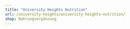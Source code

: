 ```yaml
---
title: "University Heights Nutrition"
url: /university-heights/university-heights-nutrition/
shop: Nahrungsergänzung
---
```

